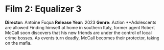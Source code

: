 # Film 2: Equalizer 3 

**Director:** Antoine Fuqua
**Release Year:** 2023
**Genre:** Action
**Adolescents are allowed
Finding himself at home in southern Italy, former agent Robert McCall soon discovers that his new friends are under the control of local crime bosses. As events turn deadly, McCall becomes their protector, taking on the mafia.
